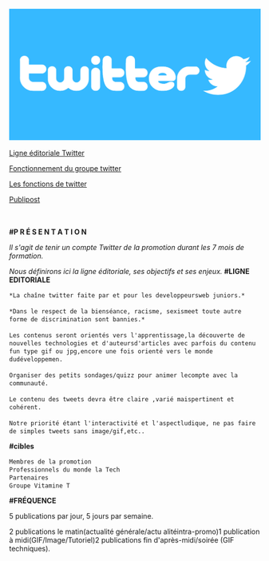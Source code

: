 ![image_twitter](image/twitter-logo.jpg)

[Ligne éditoriale Twitter](https://github.com/yes-we-web/twitter/blob/master/Documents/ligne_editoriale_twitter%20.pdf)

[Fonctionnement du groupe twitter](https://github.com/yes-we-web/twitter/blob/master/Documents/Fonctionnement%20du%20groupe%20Twitter.pdf)

[Les fonctions de twitter](https://github.com/yes-we-web/twitter/blob/master/Documents/twitter-fonctions.md)


[Publipost](https://github.com/yes-we-web/twitter/blob/master/Documents/publipost.md)
<br>
<br>
<br>


**#P R É S E N T A T I O N**

*Il s'agit de tenir un compte Twitter de la promotion durant les 7 mois de formation.*

*Nous définirons ici la ligne éditoriale, ses objectifs et ses enjeux.*
**#LIGNE EDITORIALE**

    *La chaîne twitter faite par et pour les developpeursweb juniors.*

    *Dans le respect de la bienséance, racisme, sexismeet toute autre forme de discrimination sont bannies.*

    Les contenus seront orientés vers l'apprentissage,la découverte de nouvelles technologies et d'auteursd'articles avec parfois du contenu fun type gif ou jpg,encore une fois orienté vers le monde dudéveloppemen.

    Organiser des petits sondages/quizz pour animer lecompte avec la communauté.

    Le contenu des tweets devra être claire ,varié maispertinent et cohérent.

    Notre priorité étant l'interactivité et l'aspectludique, ne pas faire de simples tweets sans image/gif,etc..

**#cibles**

    Membres de la promotion
    Professionnels du monde la Tech
    Partenaires
    Groupe Vitamine T

**#FRÉQUENCE**

5 publications par jour, 5 jours par semaine.

2 publications le matin(actualité générale/actu alitéintra-promo)1 publication à midi(GIF/Image/Tutoriel)2 publications fin d'après-midi/soirée (GIF techniques).
